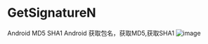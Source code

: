 # GetSignatureN
Android  MD5 SHA1 Android 获取包名，获取MD5,获取SHA1
![image](https://github.com/AllenLiang9527/PicPJ/blob/master/getsha_pic_01.png?raw=true)
